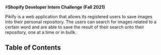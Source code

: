 #**Shopify Developer Intern Challenge (Fall 2021)** 

Pikify is a web application that allows its registered users to save images into their personal repository. The users can search for images related to a certain word and are able to save the result of their search onto their repository, one at a time or in bullk.



## Table of Contents
